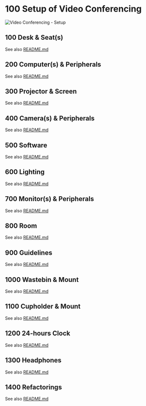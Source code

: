 # 100 Setup of Video Conferencing

![Video Conferencing - Setup](https://user-images.githubusercontent.com/12828104/130403597-11f6f762-e854-47b1-89d5-dbf655b59d94.png)

## 100 Desk & Seat(s)

See also [README.md](./100/README.md)

## 200 Computer(s) & Peripherals

See also [README.md](./200/README.md)

## 300 Projector & Screen

See also [README.md](./300/README.md)

## 400 Camera(s) & Peripherals

See also [README.md](./400/README.md)

## 500 Software

See also [README.md](./500/README.md)

## 600 Lighting

See also [README.md](./600/README.md)

## 700 Monitor(s) & Peripherals

See also [README.md](./700/README.md)

## 800 Room

See also [README.md](./800/README.md)

## 900 Guidelines

See also [README.md](./900/README.md)

## 1000 Wastebin & Mount

See also [README.md](./1000/README.md)

## 1100 Cupholder & Mount

See also [README.md](./1100/README.md)

## 1200 24-hours Clock

See also [README.md](./1200/README.md)

## 1300 Headphones

See also [README.md](./1300/README.md)

## 1400 Refactorings

See also [README.md](./1400/README.md)

